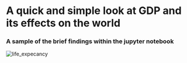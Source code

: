 # A quick and simple look at GDP and its effects on the world


### A sample of the brief findings within the jupyter notebook

![life_expecancy](https://user-images.githubusercontent.com/112681621/229311014-264676dc-64e4-482d-bbd9-faef32a95581.png)
